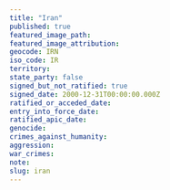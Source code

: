 ```yaml
---
title: "Iran"
published: true
featured_image_path:
featured_image_attribution:
geocode: IRN
iso_code: IR
territory:
state_party: false
signed_but_not_ratified: true
signed_date: 2000-12-31T00:00:00.000Z
ratified_or_acceded_date:
entry_into_force_date:
ratified_apic_date:
genocide:
crimes_against_humanity:
aggression:
war_crimes:
note:
slug: iran
---
```

